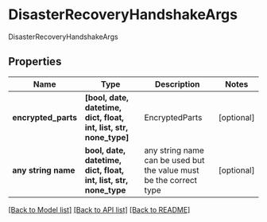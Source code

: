 # DisasterRecoveryHandshakeArgs

DisasterRecoveryHandshakeArgs

## Properties
Name | Type | Description | Notes
------------ | ------------- | ------------- | -------------
**encrypted_parts** | **[bool, date, datetime, dict, float, int, list, str, none_type]** | EncryptedParts | [optional] 
**any string name** | **bool, date, datetime, dict, float, int, list, str, none_type** | any string name can be used but the value must be the correct type | [optional]

[[Back to Model list]](../README.md#documentation-for-models) [[Back to API list]](../README.md#documentation-for-api-endpoints) [[Back to README]](../README.md)


